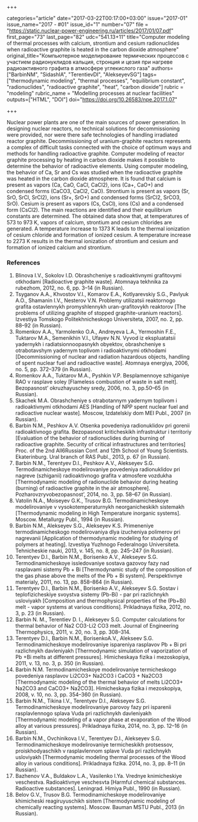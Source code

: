 +++

categories="article"
date="2017-03-22T00:17:00+03:00"
issue="2017-01"
issue_name="2017 - #01"
issue_id="1"
number="07"
file = "https://static.nuclear-power-engineering.ru/articles/2017/01/07.pdf"
first_page="73"
last_page="82"
udc="541.13+11"
title="Computer modeling of thermal processes with calcium, strontium and cesium radionuclides when radioactive graphite is heated in the carbon dioxide atmosphere"
original_title="Компьютерное моделирование термических процессов с участием радионуклидов кальция, стронция и цезия при нагреве радиоактивного графита в атмосфере углекислого газа"
authors=["BarbinNM", "SidashIA", "TerentievDI", "AlekseyevSG"]
tags=["thermodynamic modeling", "thermal processes", "equilibrium constant", "radionuclides", "radioactive graphite", "heat", "carbon dioxide"]
rubric = "modeling"
rubric_name = "Modelling processes at nuclear facilities"
outputs=["HTML", "DOI"]
doi="https://doi.org/10.26583/npe.2017.1.07"

+++

Nuclear power plants are one of the main sources of power generation. In designing nuclear reactors, no technical solutions for decommissioning were provided, nor were there safe technologies of handling irradiated reactor graphite. Decommissioning of uranium-graphite reactors represents a complex of difficult tasks connected with the choice of optimum ways and methods for handling radioactive graphite. Computer modeling of reactor graphite processing by heating in carbon dioxide makes it possible to determine the behavior of radioactive elements. Using computer modeling, the behavior of Ca, Sr and Cs was studied when the radioactive graphite was heated in the carbon dioxide atmosphere. It is found that calcium is present as vapors (Ca, CaO, CaCl, CaCl2), ions (Ca+, CaO+) and condensed forms (CaCO3, CaCl2, CaO). Strontium is present as vapors (Sr, SrO, SrCl, SrCl2), ions (Sr+, SrO+) and condensed forms (SrCl2, SrCO3, SrO). Cesium is present as vapors (Cs, CsCl), ions (Cs) and a condensed form (CsCl2). The main reactions are identified and their equilibrium constants are determined. The obtained data show that, at temperatures of 573 to 973 K, vapors of calcium, strontium and cesium chlorides are generated. A temperature increase to 1373 K leads to the thermal ionization of cesium chloride and formation of ionized cesium. A temperature increase to 2273 K results in the thermal ionization of strontium and cesium and formation of ionized calcium and strontium.

### References

1. Blinova I.V., Sokolov I.D. Obrashcheniye s radioaktivnymi grafitovymi otkhodami [Radioactive graphite waste]. Atomnaya tekhnika za rubezhom, 2012, no. 6, pp. 3–14 (in Russian).
2. Tsyganov А.А., Khvostov V.I., Komarov Е.А., Kotlyarevskiy S.G., Pavlyuk А.О., Shamanin I.V., Nesterov V.N. Problemy utilizatsii reaktornogo grafita ostavlennykh promyshlennykh uran-grafitovykh reaktorov [The problems of utilizing graphite of stopped graphite-uranium reactors]. Izvestiya Tomskogo Politekhnicheskogo Universiteta, 2007, no. 2, pp. 88–92 (in Russian).
3. Romenkov A.A., Yarmolenko O.A., Andreyeva L.A., Yermoshin F.E., Tuktarov M.A., Semenikhin V.I., Ufayev N.N. Vyvod iz ekspluatatsii yadernykh i radiatsionnoopasnykh obyektov, obrashcheniye s otrabotavshym yadernym toplivom i radioaktivnymi otkhodami [Decommissioning of nuclear and radiation hazardous objects, handling of spent nuclear fuel and radioactive waste]. Atomnaya energiya, 2006, no. 5, pp. 372–379 (in Russian).
4. Romenkov A.A., Tuktarov M.A., Pyshkin V.P. Besplamennoye szhiganiye RAO v rasplave soley [Flameless combustion of waste in salt melt]. Bezopasnost’ okruzhayuschey sredy, 2006, no. 3, pp.50–65 (in Russian).
5. Skachek M.A. Obrashcheniye s otrabotannym yadernym toplivom i radioaktivnymi otkhodami AES [Handling of NPP spent nuclear fuel and radioactive nuclear waste]. Moscow, Izdatelskiy dom MEI Publ., 2007 (in Russian).
6. Barbin N.M., Peshkov A.V. Otsenka povedeniya radionuklidov pri gorenii radioaktivnogo grafita. Bezopasnost kriticheskikh infrastruktur i territoriy [Evaluation of the behavior of radionuclides during burning of radioactive graphite. Security of critical infrastructures and territories] Proc. of the 2nd All6Russian Conf. and 12th School of Young Scientists. Ekaterinburg. Ural branch of RAS Publ., 2013, p. 67 (in Russian).
7. Barbin N.M., Terentyev D.I., Peshkov A.V., Alekseyev S.G. Termodinamicheskoye modelirovaniye povedeniya radionuklidov pri nagreve (szhiganii) radioaktivnogo grafita v atmosfere vozdukha [Thermodynamic modeling of radionuclide behavior during heating (burning) of radioactive graphite in the air atmosphere]. Pozharovzryvobezopasnost’, 2014, no. 3, pp. 58–67 (in Russian).
8. Vatolin N.A., Moiseyev G.K., Trusov B.G. Termodinamicheskoye modelirovaniye v vysokotemperaturnykh neorganicheskikh sistemakh [Thermodynamic modeling in High Temperature inorganic systems]. Moscow. Metallurgy Publ., 1994 (in Russian).
9. Barbin N.M., Alekseyev S.G., Alekseyev K.S. Primeneniye termodinamicheskogo modelirovaniya dlya izucheniya polimerov pri nagrevanii [Application of thermodynamic modeling for studying of polymers at heating]. Izvestiya Yuzhnogo Federalnogo Universiteta. Tehnicheskie nauki, 2013, v. 145, no. 8, pp. 245–247 (in Russian).
10. Terentyev D.I., Barbin N.M., Borisenko A.V., Alekseyev S.G. Termodinamicheskoye issledovaniye sostava gazovoy fazy nad rasplavami sistemy Pb + Bi [Thermodynamic study of the composition of the gas phase above the melts of the Pb + Bi system]. Perspektivnye materialy, 2011, no. 13, pp. 858–864 (in Russian).
11. Terentyev D.I., Barbin N.M., Borisenko A.V., Alekseyev S.G. Sostav i teplofizicheskiye svoystva sistemy (Pb-Bi) - par pri razlichnykh usloviyakh [Composition and thermophysical properties of the (Pb+Bi) melt - vapor systems at various conditions]. Prikladnaya fizika, 2012, no. 3, p. 23 (in Russian).
12. Barbin N. M., Terentiev D. I., Alekseyev S.G. Computer calculations for thermal behavior of Na2 CO3-Li2 CO3 melt. Journal of Engineering Thermophysics, 2011, v. 20, no. 3, pp. 308–314.
13. Terentyev D.I., Barbin N.M., BorisenkoA.V., Alekseev S.G. Termodinamicheskoye modelirovaniye ispareniya rasplavov Pb + Bi pri razlichnykh davleniyakh [Thermodynamic simulation of vaporization of Pb +Bi melts at different pressures]. Himicheskaya fizika i mezoskopiya, 2011, v. 13, no. 3, p. 350 (in Russian).
14. Barbin N.M. Termodinamicheskoye modelirovaniye termicheskogo povedeniya rasplavov Li2CO3+ Na2CO3 i CaCO3 + Na2CO3 [Thermodynamic modeling of the thermal behavior of melts Li2CO3+ Na2CO3 and CaCO3+ Na2CO3]. Himicheskaya fizika i mezoskopiya, 2008, v. 10, no. 3, pp. 354–360 (in Russian).
15. Barbin N.M., Tikina I.V., Terentyev D.I., Alekseyev S.G. Termodinamicheskoye modelirovaniye parovoy fazy pri isparenii rasplavlennogo splava Vuda pri razlichnykh davleniyakh [Thermodynamic modeling of a vapor phase at evaporation of the Wood alloy at various pressures]. Prikladnaya fizika, 2014, no. 3, pp. 12–16 (in Russian).
16. Barbin N.M., Ovchinikova I.V., Terentyev D.I., Alekseyev S.G. Termodinamicheskoye modelirovaniye termicheskikh protsessov, proiskhodyaschikh v rasplavlennom splave Vuda pri razlichnykh usloviyakh [Thermodynamic modeling thermal processes of the Wood alloy in various conditions]. Prikladnaya fizika. 2014, no. 3, pp. 8–11 (in Russian).
17. Bazhenov V.A., Buldakov L.A., Vasilenko I.Ya. Vrednye knimicheskiye veschestva. Radioaktivnye veschesvta [Harmful chemical substances. Radioactive substances]. Leningrad. Himiya Publ., 1990 (in Russian).
18. Belov G.V., Trusov B.G. Termodinamicheskoye modelirovaniye khimicheski reagiruyuschikh sistem [Thermodynamic modeling of chemically reacting systems]. Moscow. Bauman MSTU Publ., 2013 (in Russian).